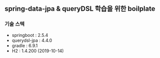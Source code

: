 ## spring-data-jpa & queryDSL 학습을 위한 boilplate 
### 기술 스텍
  - springboot : 2.5.4
  - querydsl-jpa : 4.4.0
  - gradle : 6.9.1
  - H2 : 1.4.200 (2019-10-14)

